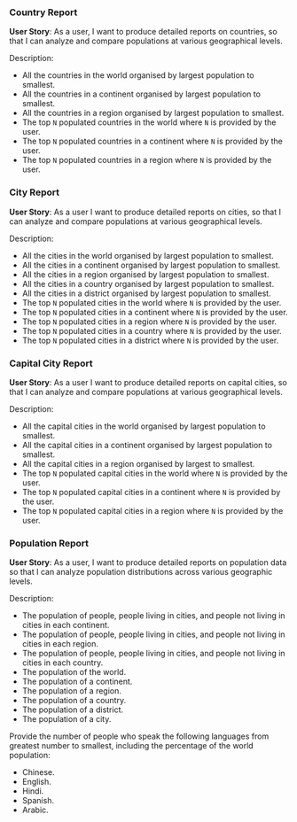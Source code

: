 ### Country Report
**User Story**: As a user, I want to produce detailed reports on countries, so that I can analyze and compare populations at various geographical levels.

Description:
- All the countries in the world organised by largest population to smallest.
- All the countries in a continent organised by largest population to smallest.
- All the countries in a region organised by largest population to smallest.
- The top `N` populated countries in the world where `N` is provided by the user.
- The top `N` populated countries in a continent where `N` is provided by the user.
- The top `N` populated countries in a region where `N` is provided by the user.

### City Report
**User Story**: As a user I want to produce detailed reports on cities, so that I can analyze and compare populations at various geographical levels.

Description:
- All the cities in the world organised by largest population to smallest.
- All the cities in a continent organised by largest population to smallest.
- All the cities in a region organised by largest population to smallest.
- All the cities in a country organised by largest population to smallest.
- All the cities in a district organised by largest population to smallest.
- The top `N` populated cities in the world where `N` is provided by the user.
- The top `N` populated cities in a continent where `N` is provided by the user.
- The top `N` populated cities in a region where `N` is provided by the user.
- The top `N` populated cities in a country where `N` is provided by the user.
- The top `N` populated cities in a district where `N` is provided by the user.

### Capital City Report
**User Story**: As a user I want to produce detailed reports on capital cities, so that I can analyze and compare populations at various geographical levels.

Description:
- All the capital cities in the world organised by largest population to smallest.
- All the capital cities in a continent organised by largest population to smallest.
- All the capital cities in a region organised by largest to smallest.
- The top `N` populated capital cities in the world where `N` is provided by the user.
- The top `N` populated capital cities in a continent where `N` is provided by the user.
- The top `N` populated capital cities in a region where `N` is provided by the user.
### Population Report 
**User Story**: As a user, I want to produce detailed reports on population data so that I can analyze population distributions across various geographic levels.

Description:
- The population of people, people living in cities, and people not living in cities in each continent.
- The population of people, people living in cities, and people not living in cities in each region.
- The population of people, people living in cities, and people not living in cities in each country.
- The population of the world.
- The population of a continent.
- The population of a region.
- The population of a country.
- The population of a district.
- The population of a city.

Provide the number of people who speak the following languages from greatest number to smallest, including the percentage of the world population:
- Chinese.
- English.
- Hindi.
- Spanish.
- Arabic.